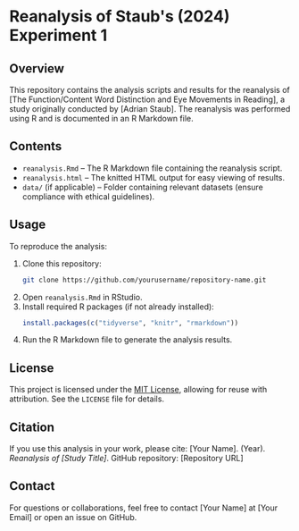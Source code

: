 # Reanalysis of Staub's (2024) Experiment 1

## Overview
This repository contains the analysis scripts and results for the reanalysis of [The Function/Content Word Distinction and Eye Movements in Reading], a study originally conducted by [Adrian Staub]. The reanalysis was performed using R and is documented in an R Markdown file.

## Contents
- `reanalysis.Rmd` – The R Markdown file containing the reanalysis script.
- `reanalysis.html` – The knitted HTML output for easy viewing of results.
- `data/` (if applicable) – Folder containing relevant datasets (ensure compliance with ethical guidelines).

## Usage
To reproduce the analysis:
1. Clone this repository:
   ```bash
   git clone https://github.com/yourusername/repository-name.git
   ```
2. Open `reanalysis.Rmd` in RStudio.
3. Install required R packages (if not already installed):
   ```r
   install.packages(c("tidyverse", "knitr", "rmarkdown"))
   ```
4. Run the R Markdown file to generate the analysis results.

## License
This project is licensed under the [MIT License](LICENSE), allowing for reuse with attribution. See the `LICENSE` file for details.

## Citation
If you use this analysis in your work, please cite:
[Your Name]. (Year). *Reanalysis of [Study Title]*. GitHub repository: [Repository URL]

## Contact
For questions or collaborations, feel free to contact [Your Name] at [Your Email] or open an issue on GitHub.
